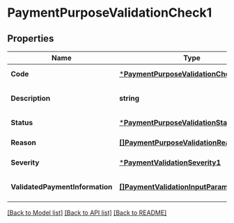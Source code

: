 # PaymentPurposeValidationCheck1

## Properties
Name | Type | Description | Notes
------------ | ------------- | ------------- | -------------
**Code** | [***PaymentPurposeValidationCheckCode**](PaymentPurposeValidationCheckCode.md) |  | [default to null]
**Description** | **string** |  | [optional] [default to null]
**Status** | [***PaymentPurposeValidationStatus1Code**](PaymentPurposeValidationStatus1Code.md) |  | [default to null]
**Reason** | [**[]PaymentPurposeValidationReason1Code**](PaymentPurposeValidationReason1Code.md) |  | [default to null]
**Severity** | [***PaymentValidationSeverity1**](PaymentValidationSeverity1.md) |  | [default to null]
**ValidatedPaymentInformation** | [**[]PaymentValidationInputParameter1**](PaymentValidationInputParameter1.md) |  | [optional] [default to null]

[[Back to Model list]](../README.md#documentation-for-models) [[Back to API list]](../README.md#documentation-for-api-endpoints) [[Back to README]](../README.md)

